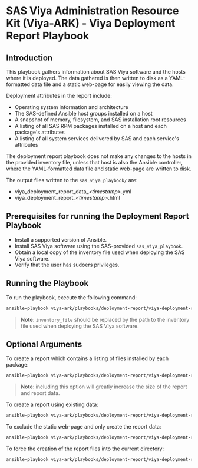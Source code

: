 # SAS Viya Administration Resource Kit (Viya-ARK) - Viya Deployment Report Playbook

## Introduction
This playbook gathers information about SAS Viya software and the hosts where it is deployed.
The data gathered is then written to disk as a YAML-formatted data file and a static web-page for
easily viewing the data. 

Deployment attributes in the report include:
* Operating system information and architecture
* The SAS-defined Ansible host groups installed on a host
* A snapshot of memory, filesystem, and SAS installation root resources
* A listing of all SAS RPM packages installed on a host and each package's attributes
* A listing of all system services delivered by SAS and each service's attributes

The deployment report playbook does not make any changes to the hosts in the provided inventory file,
unless that host is also the Ansible controller, where the YAML-formatted data file and static web-page
are written to disk.

The output files written to the `sas_viya_playbook/` are:
* viya_deployment_report_data_*\<timestamp\>*.yml
* viya_deployment_report_*\<timestamp\>*.html

## Prerequisites for running the Deployment Report Playbook
* Install a supported version of Ansible.
* Install SAS Viya software using the SAS-provided `sas_viya_playbook`.
* Obtain a local copy of the inventory file used when deploying the SAS Viya software.
* Verify that the user has sudoers privileges.

## Running the Playbook
To run the playbook, execute the following command:
  ```bash
  ansible-playbook viya-ark/playbooks/deployment-report/viya-deployment-report.yml
  ```
> **Note**: `inventory_file` should be replaced by the path to the inventory file used when deploying the SAS Viya software.

## Optional Arguments

To create a report which contains a listing of files installed by each package:
  ```bash
  ansible-playbook viya-ark/playbooks/deployment-report/viya-deployment-report.yml -e "include_package_files=true"
  ```
> **Note**: including this option will greatly increase the size of the report and report data.

To create a report using existing data:
  ```bash
  ansible-playbook viya-ark/playbooks/deployment-report/viya-deployment-report.yml -e "existing_data_file=<path_to_data_file>"
  ```

To exclude the static web-page and only create the report data:
  ```bash
  ansible-playbook viya-ark/playbooks/deployment-report/viya-deployment-report.yml -e "exclude_html=true"
  ```

To force the creation of the report files into the current directory:
  ```bash
  ansible-playbook viya-ark/playbooks/deployment-report/viya-deployment-report.yml -e 'output_dir=./'
  ```
